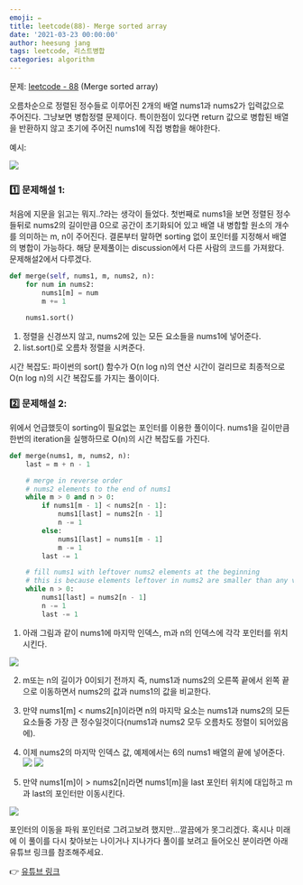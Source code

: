 ```yaml
---
emoji: ✏️
title: leetcode(88)- Merge sorted array
date: '2021-03-23 00:00:00'
author: heesung jang
tags: leetcode, 리스트병합
categories: algorithm
---
```


문제: [leetcode - 88](https://leetcode.com/problems/merge-sorted-array/submissions/) (Merge sorted array)

오름차순으로 정렬된 정수들로 이루어진 2개의 배열 nums1과 nums2가 입력값으로 주어진다. 그냥보면 병합정렬 문제이다. 특이한점이 있다면 return 값으로 병합된 배열을 반환하지 않고 초기에 주어진 nums1에 직접 병합을 해야한다.

예시:

![](https://images.velog.io/images/heesungj7/post/c6e18f9b-d91f-432b-a995-04f0203f050d/%E1%84%89%E1%85%B3%E1%84%8F%E1%85%B3%E1%84%85%E1%85%B5%E1%86%AB%E1%84%89%E1%85%A3%E1%86%BA%202022-03-22%20%E1%84%8B%E1%85%A9%E1%84%92%E1%85%AE%206.44.45.png)

### 1️⃣ 문제해설 1:

처음에 지문을 읽고는 뭐지..?라는 생각이 들었다. 첫번째로 nums1을 보면 정렬된 정수들뒤로 nums2의 길이만큼 0으로 공간이 초기화되어 있고 배열 내 병합할 원소의 개수를 의미하는 m, n이 주어진다. 결론부터 말하면 sorting 없이 포인터를 지정해서 배열의 병합이 가능하다. 해당 문제풀이는 discussion에서 다른 사람의 코드를 가져왔다. 문제해설2에서 다루겠다.

```python
def merge(self, nums1, m, nums2, n):
    for num in nums2:
        nums1[m] = num
        m += 1

    nums1.sort()
```

1. 정렬을 신경쓰지 않고, nums2에 있는 모든 요소들을 nums1에 넣어준다.
2. list.sort()로 오름차 정렬을 시켜준다.

시간 복잡도: 파이썬의 sort() 함수가 O(n log n)의 연산 시간이 걸리므로 최종적으로 O(n log n)의 시간 복잡도를 가지는 풀이이다.

### 2️⃣ 문제해설 2:

위에서 언급했듯이 sorting이 필요없는 포인터를 이용한 풀이이다. nums1을 길이만큼 한번의 iteration을 실행하므로 O(n)의 시간 복잡도를 가진다.

```python
def merge(nums1, m, nums2, n):
    last = m + n - 1

    # merge in reverse order
    # nums2 elements to the end of nums1
    while m > 0 and n > 0:
        if nums1[m - 1] < nums2[n - 1]:
            nums1[last] = nums2[n - 1]
            n -= 1
        else:
            nums1[last] = nums1[m - 1]
            m -= 1
        last -= 1

    # fill nums1 with leftover nums2 elements at the beginning
    # this is because elements leftover in nums2 are smaller than any values in nums1
    while n > 0:
        nums1[last] = nums2[n - 1]
        n -= 1
        last -= 1

```

1. 아래 그림과 같이 nums1에 마지막 인덱스, m과 n의 인덱스에 각각 포인터를 위치 시킨다.

![](https://images.velog.io/images/heesungj7/post/14d190d5-1aed-45d7-8716-278f0e4b3e36/%E1%84%89%E1%85%B3%E1%84%8F%E1%85%B3%E1%84%85%E1%85%B5%E1%86%AB%E1%84%89%E1%85%A3%E1%86%BA%202022-03-22%20%E1%84%8B%E1%85%A9%E1%84%92%E1%85%AE%207.54.34.png)

2. m또는 n의 길이가 0이되기 전까지 즉, nums1과 nums2의 오른쪽 끝에서 왼쪽 끝으로 이동하면서 nums2의 값과 nums1의 값을 비교한다.
3. 만약 nums1[m] < nums2[n]이라면 n의 마지막 요소는 nums1과 nums2의 모든 요소들중 가장 큰 정수일것이다(nums1과 nums2 모두 오름차도 정렬이 되어있음에).
4. 이제 nums2의 마지막 인덱스 값, 예제에서는 6의 nums1 배열의 끝에 넣어준다.
   ![](https://images.velog.io/images/heesungj7/post/88cd2a67-8338-49d5-a13b-73931f5fae73/%E1%84%89%E1%85%B3%E1%84%8F%E1%85%B3%E1%84%85%E1%85%B5%E1%86%AB%E1%84%89%E1%85%A3%E1%86%BA%202022-03-22%20%E1%84%8B%E1%85%A9%E1%84%92%E1%85%AE%208.04.14.png)
   ![](https://images.velog.io/images/heesungj7/post/89b9efa8-5c4f-4b36-84de-4b172c454cbe/%E1%84%89%E1%85%B3%E1%84%8F%E1%85%B3%E1%84%85%E1%85%B5%E1%86%AB%E1%84%89%E1%85%A3%E1%86%BA%202022-03-22%20%E1%84%8B%E1%85%A9%E1%84%92%E1%85%AE%208.06.02.png)

5. 만약 nums1[m]이 > nums2[n]라면 nums1[m]을 last 포인터 위치에 대입하고 m과 last의 포인터만 이동시킨다.

![](https://images.velog.io/images/heesungj7/post/8a04d0ae-94b3-4e81-9abe-8c1d03095c9e/%E1%84%89%E1%85%B3%E1%84%8F%E1%85%B3%E1%84%85%E1%85%B5%E1%86%AB%E1%84%89%E1%85%A3%E1%86%BA%202022-03-22%20%E1%84%8B%E1%85%A9%E1%84%92%E1%85%AE%208.09.23.png)

포인터의 이동을 파워 포인터로 그려고보려 했지만...깔끔에가 못그리겠다. 혹시나 미래에 이 풀이를 다시 찾아보는 나이거나 지나가다 풀이를 보려고 들어오신 분이라면 아래 유튜브 링크를 참조해주세요.

👉 [유튜브 링크](https://www.youtube.com/watch?v=C4oBXLr3zos&t=195s)

```toc

```
